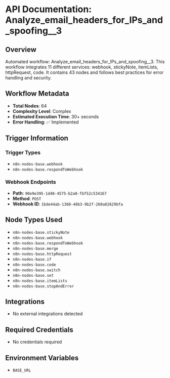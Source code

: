 # API Documentation: Analyze_email_headers_for_IPs_and_spoofing__3

## Overview
Automated workflow: Analyze_email_headers_for_IPs_and_spoofing__3. This workflow integrates 11 different services: webhook, stickyNote, itemLists, httpRequest, code. It contains 43 nodes and follows best practices for error handling and security.

## Workflow Metadata
- **Total Nodes**: 64
- **Complexity Level**: Complex
- **Estimated Execution Time**: 30+ seconds
- **Error Handling**: ✅ Implemented

## Trigger Information
### Trigger Types
- `n8n-nodes-base.webhook`
- `n8n-nodes-base.respondToWebhook`

### Webhook Endpoints
- **Path**: `90e9e395-1d40-4575-b2a0-fbf52c534167`
- **Method**: `POST`
- **Webhook ID**: `1bde44ab-1360-48b3-9b2f-260a82629bfa`


## Node Types Used
- `n8n-nodes-base.stickyNote`
- `n8n-nodes-base.webhook`
- `n8n-nodes-base.respondToWebhook`
- `n8n-nodes-base.merge`
- `n8n-nodes-base.httpRequest`
- `n8n-nodes-base.if`
- `n8n-nodes-base.code`
- `n8n-nodes-base.switch`
- `n8n-nodes-base.set`
- `n8n-nodes-base.itemLists`
- `n8n-nodes-base.stopAndError`

## Integrations
- No external integrations detected

## Required Credentials
- No credentials required

## Environment Variables
- `BASE_URL`
